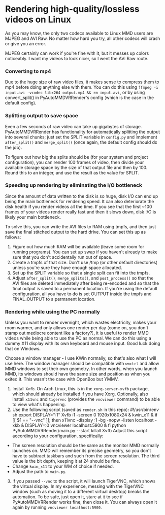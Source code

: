 # Rendering high-quality/lossless videos on Linux

As you may know, the only two codecs available to Linux MMD users are MJPEG and AVI Raw. No matter how hard you try, all other codecs will crash or give you an error.

MJPEG certainly can work if you're fine with it, but it messes up colors noticeably. I want my videos to look nicer, so I went the AVI Raw route.

### Converting to mp4

Due to the huge size of raw video files, it makes sense to compress them to mp4 before doing anything else with them. You can do this using `ffmpeg -i input.avi -vcodec libx264 output.mp4 && rm input.avi`, or by using convert_split() in PyAutoMMDVRRender's config (which is the case in the default config).

### Splitting output to save space

Even a few seconds of raw video can take up gigabytes of storage. PyAutoMMDVRRender has functionality for automatically splitting the output into several chunks; just set the SPLIT variable in `config.py` and implement `after_split()` and `merge_split()` (once again, the default config should do the job).

To figure out how big the splits should be (for your system and project configuration), you can render 100 frames of video, then divide your available storage space by the size of that output file and then by 100. Round this to an integer, and use the result as the value for SPLIT.

### Speeding up rendering by eliminating the I/O bottleneck

Since the amount of data written to the disk is so huge, disk I/O can end up being the main bottleneck for rendering speed. It can also deteriorate the disk health if you render videos all the time. If you see that the first ~100 frames of your videos render really fast and then it slows down, disk I/O is likely your main bottleneck.

To solve this, you can write the AVI files to RAM using tmpfs, and then just save the final stitched output to the hard drive. You can set this up as follows:

1. Figure out how much RAM will be available (leave some room for running programs). You can set up swap if you haven't already to make sure that you don't accidentally run out of space.
2. Create a tmpfs of that size. Don't use /tmp (or other default directories) unless you're sure they have enough space allocated.
3. Set up the SPLIT variable so that a single split can fit into the tmpfs.
4. Adjust `after_split()`, `merge_splits()`, and `post_process()` so that the AVI files are deleted immediately after being re-encoded and so that the final output is saved to a permanent location. If you're using the default configuration, all you have to do is set OUTPUT inside the tmpfs and FINAL_OUTPUT to a permanent location.

### Rendering while using the PC normally

Unless you want to render overnight, which wastes electricity, makes your room warmer, and only allows one render per day (come on, you don't stamp out mediocre content like a factory?), it is useful to render MMD videos while being able to use the PC as normal. We can do this using a dummy X11 display with its own keyboard and mouse input. Good luck doing that on Windows.

Choose a window manager - I use KWin normally, so that's also what I will use here. The window manager should be compatible with `wmctrl` and allow MMD windows to set their own geometry. In other words, when you launch MMD, its windows should have the same size and position as when you exited it. This wasn't the case with OpenBox but YMMV.

1. Install `Xvfb`. On Arch Linux, this is in the `xorg-server-xvfb` package, which should already be installed if you have Xorg.
   Optionally, also install `x11vnc` and `tigervnc` (provides the `vncviewer` command) to be able to view what's happening.
2. Use the following script (saved as `render.sh` in this repo):
	#!/usr/bin/env sh
	export DISPLAY=":1"
	Xvfb :1 -screen 0 1920x1080x24 &
	kwin_x11 &
	if [[ $1 == "--vnc" ]]; then
		x11vnc -display :1 -bg -nopw -listen localhost -xkb &
		DISPLAY=:0 vncviewer localhost:5900 &
	fi
	python PyAutoMMDVRRender/main.py --start
	killall Xvfb
  Adjust this script according to your configuration, specifically:
  - The screen resolution should be the same as the monitor MMD normally launches on.
    MMD will remember its precise geometry, so you don't have to subtract taskbars and such from the screen resolution.
    The third value is the bit depth, keeping it at 24 should be fine.
  - Change `kwin_x11` to your WM of choice if needed.
  - Adjust the path to `main.py`.
3. If you passed `--vnc` to the script, it will launch TigerVNC, which shows the virtual display.
   In my experience, messing with the TigerVNC window (such as moving it to a different virtual desktop) breaks the automation.
   To be safe, just open it, stare at it to see if PyAutoMMDVRRender works fine, then close it. You can always open it again by running `vncviewer localhost:5900`.

